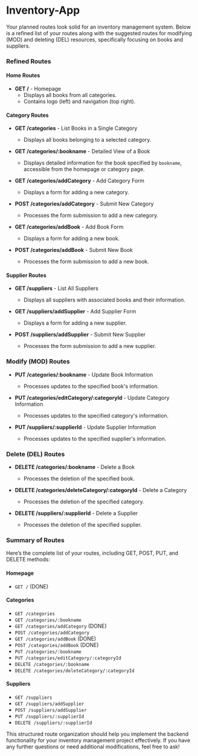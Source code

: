 # Inventory-App

Your planned routes look solid for an inventory management system. Below is a refined list of your routes along with the suggested routes for modifying (MOD) and deleting (DEL) resources, specifically focusing on books and suppliers.

### Refined Routes

#### Home Routes
- **GET /** - Homepage
  - Displays all books from all categories.
  - Contains logo (left) and navigation (top right).

#### Category Routes
- **GET /categories** - List Books in a Single Category
  - Displays all books belonging to a selected category.

- **GET /categories/:bookname** - Detailed View of a Book
  - Displays detailed information for the book specified by `bookname`, accessible from the homepage or category page.

- **GET /categories/addCategory** - Add Category Form
  - Displays a form for adding a new category.

- **POST /categories/addCategory** - Submit New Category
  - Processes the form submission to add a new category.

- **GET /categories/addBook** - Add Book Form
  - Displays a form for adding a new book.

- **POST /categories/addBook** - Submit New Book
  - Processes the form submission to add a new book.

#### Supplier Routes
- **GET /suppliers** - List All Suppliers
  - Displays all suppliers with associated books and their information.

- **GET /suppliers/addSupplier** - Add Supplier Form
  - Displays a form for adding a new supplier.

- **POST /suppliers/addSupplier** - Submit New Supplier
  - Processes the form submission to add a new supplier.

### Modify (MOD) Routes
- **PUT /categories/:bookname** - Update Book Information
  - Processes updates to the specified book's information.

- **PUT /categories/editCategory/:categoryId** - Update Category Information
  - Processes updates to the specified category's information.

- **PUT /suppliers/:supplierId** - Update Supplier Information
  - Processes updates to the specified supplier's information.

### Delete (DEL) Routes
- **DELETE /categories/:bookname** - Delete a Book
  - Processes the deletion of the specified book.

- **DELETE /categories/deleteCategory/:categoryId** - Delete a Category
  - Processes the deletion of the specified category.

- **DELETE /suppliers/:supplierId** - Delete a Supplier
  - Processes the deletion of the specified supplier.

### Summary of Routes
Here’s the complete list of your routes, including GET, POST, PUT, and DELETE methods:

#### Homepage
- `GET /` (DONE)

#### Categories
- `GET /categories`
- `GET /categories/:bookname`
- `GET /categories/addCategory` (DONE)
- `POST /categories/addCategory`
- `GET /categories/addBook` (DONE)
- `POST /categories/addBook` (DONE)
- `PUT /categories/:bookname`
- `PUT /categories/editCategory/:categoryId`
- `DELETE /categories/:bookname`
- `DELETE /categories/deleteCategory/:categoryId`

#### Suppliers
- `GET /suppliers`
- `GET /suppliers/addSupplier`
- `POST /suppliers/addSupplier`
- `PUT /suppliers/:supplierId`
- `DELETE /suppliers/:supplierId`

This structured route organization should help you implement the backend functionality for your inventory management project effectively. If you have any further questions or need additional modifications, feel free to ask!